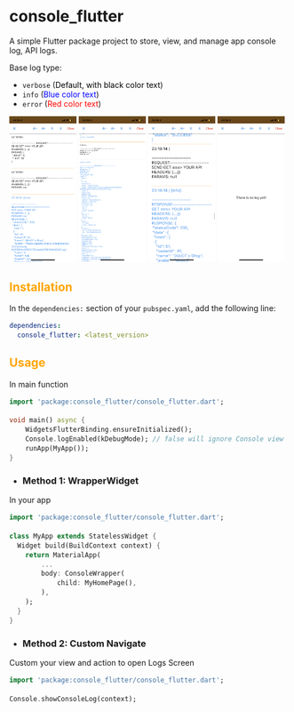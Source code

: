 # console_flutter

A simple Flutter package project to store, view, and manage app console log, API logs.

Base log type:
- `verbose` (<span style="color:black">Default, with black color text</span>)
- `info` (<span style="color:blue">Blue color text</span>)
- `error` (<span style="color:red">Red color text</span>)

<p float="left">
  <img src="./images/1.PNG" width="24%" />
  <img src="./images/2.PNG" width="24%" /> 
  <img src="./images/3.PNG" width="24%" />
  <img src="./images/4.PNG" width="24%" />
</p>

## <span style="color:orange">Installation</span>

In the `dependencies:` section of your `pubspec.yaml`, add the following line:

```yaml
dependencies:
  console_flutter: <latest_version>
```

## <span style="color:orange">Usage</span>

In main function
```dart
import 'package:console_flutter/console_flutter.dart';

void main() async {
    WidgetsFlutterBinding.ensureInitialized();
    Console.logEnabled(kDebugMode); // false will ignore Console view
    runApp(MyApp());
}
```
- ### Method 1: WrapperWidget


In your app
```dart
import 'package:console_flutter/console_flutter.dart';

class MyApp extends StatelessWidget {
  Widget build(BuildContext context) {
    return MaterialApp(
        ...
        body: ConsoleWrapper(
            child: MyHomePage(),
        ),
    );
  }
}
```
- ### Method 2: Custom Navigate
Custom your view and action to open Logs Screen
```dart
import 'package:console_flutter/console_flutter.dart';

Console.showConsoleLog(context);
```
